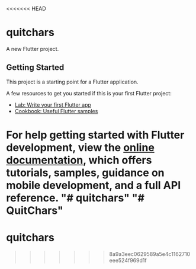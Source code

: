 <<<<<<< HEAD
# quitchars

A new Flutter project.

## Getting Started

This project is a starting point for a Flutter application.

A few resources to get you started if this is your first Flutter project:

- [Lab: Write your first Flutter app](https://docs.flutter.dev/get-started/codelab)
- [Cookbook: Useful Flutter samples](https://docs.flutter.dev/cookbook)

For help getting started with Flutter development, view the
[online documentation](https://docs.flutter.dev/), which offers tutorials,
samples, guidance on mobile development, and a full API reference.
"# quitchars" 
"# QuitChars" 
=======
# quitchars
>>>>>>> 8a9a3eec0629589a5e4c1162710eee524f969d1f
